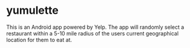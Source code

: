yumulette
=========

This is an Android app powered by Yelp. The app will randomly select a restaurant within a 5-10 mile radius of the users current geographical location for them to eat at.
